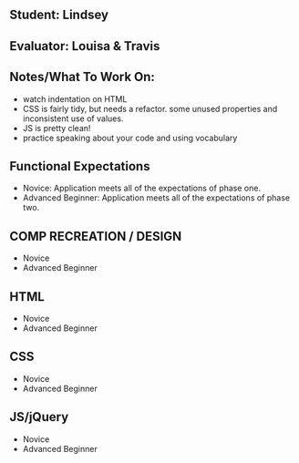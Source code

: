 ## Student: Lindsey
## Evaluator: Louisa & Travis
## Notes/What To Work On:

- watch indentation on HTML
- CSS is fairly tidy, but needs a refactor. some unused properties and inconsistent use of values.
- JS is pretty clean!
- practice speaking about your code and using vocabulary

## Functional Expectations

* Novice: Application meets all of the expectations of phase one.  
* Advanced Beginner: Application meets all of the expectations of phase two.  

## COMP RECREATION / DESIGN

* Novice  
* Advanced Beginner   


## HTML

* Novice  
* Advanced Beginner    


## CSS

* Novice  
* Advanced Beginner  

## JS/jQuery

* Novice  
* Advanced Beginner
